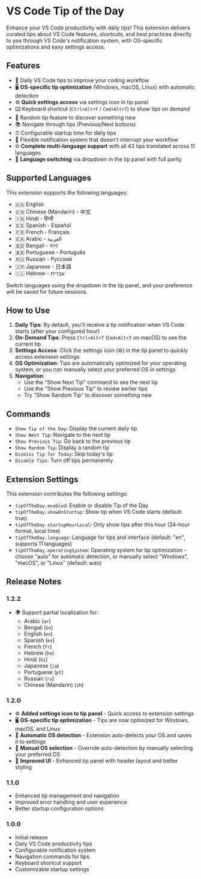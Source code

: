 # VS Code Tip of the Day

Enhance your VS Code productivity with daily tips! This extension delivers curated tips about VS Code features, shortcuts, and best practices directly to you through VS Code's notification system, with OS-specific optimizations and easy settings access.

## Features

- 🎯 Daily VS Code tips to improve your coding workflow
- 🖥️ **OS-specific tip optimization** (Windows, macOS, Linux) with automatic detection
- ⚙️ **Quick settings access** via settings icon in tip panel
- ⌨️ Keyboard shortcut (`Ctrl+Alt+T` / `Cmd+Alt+T`) to show tips on demand
- 🎲 Random tip feature to discover something new
- 📚 Navigate through tips (Previous/Next buttons)
- ⏰ Configurable startup time for daily tips
- 🔧 Flexible notification system that doesn't interrupt your workflow
- 🌐 **Complete multi-language support** with all 43 tips translated across 11 languages
- 🔄 **Language switching** via dropdown in the tip panel with full parity

## Supported Languages

This extension supports the following languages:
- 🇺🇸 English
- 🇨🇳 Chinese (Mandarin) - 中文
- 🇮🇳 Hindi - हिन्दी
- 🇪🇸 Spanish - Español
- 🇫🇷 French - Français
- 🇸🇦 Arabic - العربية
- 🇧🇩 Bengali - বাংলা
- 🇧🇷 Portuguese - Português
- 🇷🇺 Russian - Русский
- 🇯🇵 Japanese - 日本語
- 🇮🇱 Hebrew - עברית

Switch languages using the dropdown in the tip panel, and your preference will be saved for future sessions.

## How to Use

1. **Daily Tips**: By default, you'll receive a tip notification when VS Code starts (after your configured hour)
2. **On-Demand Tips**: Press `Ctrl+Alt+T` (`Cmd+Alt+T` on macOS) to see the current tip
3. **Settings Access**: Click the settings icon (⚙️) in the tip panel to quickly access extension settings
4. **OS Optimization**: Tips are automatically optimized for your operating system, or you can manually select your preferred OS in settings
5. **Navigation**:
   - Use the "Show Next Tip" command to see the next tip
   - Use the "Show Previous Tip" to review earlier tips
   - Try "Show Random Tip" to discover something new

## Commands

- `Show Tip of the Day`: Display the current daily tip
- `Show Next Tip`: Navigate to the next tip
- `Show Previous Tip`: Go back to the previous tip
- `Show Random Tip`: Display a random tip
- `Dismiss Tip for Today`: Skip today's tip
- `Disable Tips`: Turn off tips permanently

## Extension Settings

This extension contributes the following settings:

- `tipOfTheDay.enabled`: Enable or disable Tip of the Day
- `tipOfTheDay.showOnStartup`: Show tip when VS Code starts (default: true)  
- `tipOfTheDay.startupHourLocal`: Only show tips after this hour (24-hour format, local time)
- `tipOfTheDay.language`: Language for tips and interface (default: "en", supports 11 languages)
- `tipOfTheDay.operatingSystem`: Operating system for tip optimization - choose "auto" for automatic detection, or manually select "Windows", "macOS", or "Linux" (default: auto)

## Release Notes

### 1.2.2

- 🌍 Support partial localization for:
   - Arabic (`ar`)
   - Bengali (`bn`)
   - English (`en`)
   - Spanish (`es`)
   - French (`fr`)
   - Hebrew (`he`)
   - Hindi (`hi`)
   - Japanese (`ja`)
   - Portuguese (`pt`)
   - Russian (`ru`)
   - Chinese (Mandarin) (`zh`)

### 1.2.0

- ⚙️ **Added settings icon to tip panel** - Quick access to extension settings
- 🖥️ **OS-specific tip optimization** - Tips are now optimized for Windows, macOS, and Linux
- 🔄 **Automatic OS detection** - Extension auto-detects your OS and saves it to settings
- 📱 **Manual OS selection** - Override auto-detection by manually selecting your preferred OS
- 🎨 **Improved UI** - Enhanced tip panel with header layout and better styling


### 1.1.0

- Enhanced tip management and navigation
- Improved error handling and user experience
- Better startup configuration options

### 1.0.0

- Initial release
- Daily VS Code productivity tips
- Configurable notification system
- Navigation commands for tips
- Keyboard shortcut support
- Customizable startup settings

